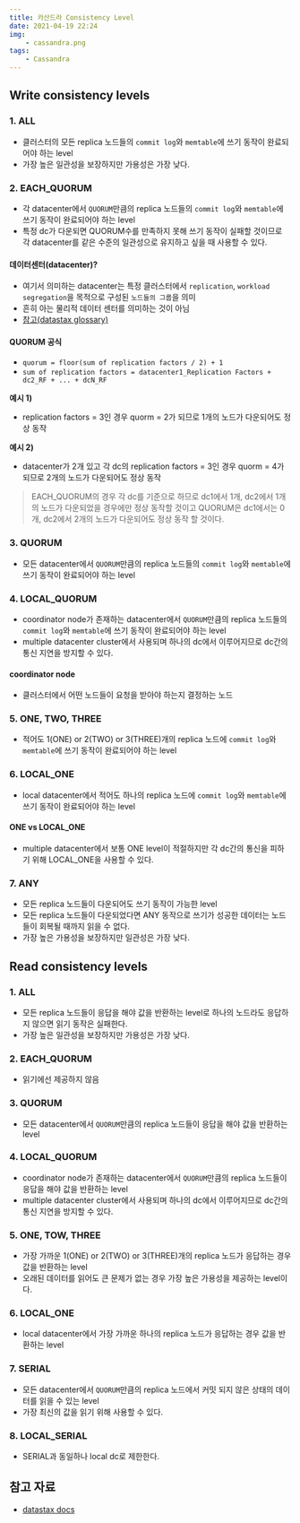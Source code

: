 ```yaml
---
title: 카산드라 Consistency Level
date: 2021-04-19 22:24
img: 
    - cassandra.png
tags: 
    - Cassandra
---
```


## Write consistency levels
### 1. ALL
- 클러스터의 모든 replica 노드들의 `commit log`와 `memtable`에 쓰기 동작이 완료되어야 하는 level
- 가장 높은 일관성을 보장하지만 가용성은 가장 낮다.

### 2. EACH_QUORUM
- 각 datacenter에서 `QUORUM`만큼의 replica 노드들의 `commit log`와 `memtable`에 쓰기 동작이 완료되어야 하는 level
- 특정 dc가 다운되면 QUORUM수를 만족하지 못해 쓰기 동작이 실패할 것이므로 각 datacenter를 같은 수준의 일관성으로 유지하고 싶을 때 사용할 수 있다.

#### 데이터센터(datacenter)?
- 여기서 의미하는 datacenter는 특정 클러스터에서 `replication`, `workload segregation`을 목적으로 구성된 `노드들의 그룹`을 의미
- 흔히 아는 물리적 데이터 센터를 의미하는 것이 아님
- [참고(datastax glossary)](https://docs.datastax.com/en/glossary/doc/glossary/gloss_data_center.html)

#### QUORUM 공식
- `quorum = floor(sum of replication factors / 2) + 1`
- `sum of replication factors = datacenter1_Replication Factors + dc2_RF + ... + dcN_RF`

**예시 1)**
- replication factors = 3인 경우 quorm = 2가 되므로 1개의 노드가 다운되어도 정상 동작

**예시 2)**
- datacenter가 2개 있고 각 dc의 replication factors = 3인 경우 quorm = 4가 되므로 2개의 노드가 다운되어도 정상 동작

> EACH_QUORUM의 경우 각 dc를 기준으로 하므로 dc1에서 1개, dc2에서 1개의 노드가 다운되었을 경우에만 정상 동작할 것이고 QUORUM은 dc1에서는 0개, dc2에서 2개의 노드가 다운되어도 정상 동작 할 것이다.

### 3. QUORUM
- 모든 datacenter에서 `QUORUM`만큼의 replica 노드들의 `commit log`와 `memtable`에 쓰기 동작이 완료되어야 하는 level

### 4. LOCAL_QUORUM
- coordinator node가 존재하는 datacenter에서 `QUORUM`만큼의 replica 노드들의 `commit log`와 `memtable`에 쓰기 동작이 완료되어야 하는 level
- multiple datacenter cluster에서 사용되며 하나의 dc에서 이루어지므로 dc간의 통신 지연을 방지할 수 있다.

#### coordinator node
- 클러스터에서 어떤 노드들이 요청을 받아야 하는지 결정하는 노드

### 5. ONE, TWO, THREE
- 적어도 1(ONE) or 2(TWO) or 3(THREE)개의 replica 노드에 `commit log`와 `memtable`에 쓰기 동작이 완료되어야 하는 level

### 6. LOCAL_ONE
- local datacenter에서 적어도 하나의 replica 노드에 `commit log`와 `memtable`에 쓰기 동작이 완료되어야 하는 level

#### ONE vs LOCAL_ONE
- multiple datacenter에서 보통 ONE level이 적절하지만 각 dc간의 통신을 피하기 위해 LOCAL_ONE을 사용할 수 있다. 

### 7. ANY
- 모든 replica 노드들이 다운되어도 쓰기 동작이 가능한 level
- 모든 replica 노드들이 다운되었다면 ANY 동작으로 쓰기가 성공한 데이터는 노드들이 회복될 때까지 읽을 수 없다.
- 가장 높은 가용성을 보장하지만 일관성은 가장 낮다. 

## Read consistency levels
### 1. ALL
- 모든 replica 노드들이 응답을 해야 값을 반환하는 level로 하나의 노드라도 응답하지 않으면 읽기 동작은 실패한다.
- 가장 높은 일관성을 보장하지만 가용성은 가장 낮다.

### 2. EACH_QUORUM
- 읽기에선 제공하지 않음

### 3. QUORUM
- 모든 datacenter에서 `QUORUM`만큼의 replica 노드들이 응답을 해야 값을 반환하는 level

### 4. LOCAL_QUORUM
- coordinator node가 존재하는 datacenter에서 `QUORUM`만큼의 replica 노드들이 응답을 해야 값을 반환하는 level
- multiple datacenter cluster에서 사용되며 하나의 dc에서 이루어지므로 dc간의 통신 지연을 방지할 수 있다.

### 5. ONE, TOW, THREE
- 가장 가까운 1(ONE) or 2(TWO) or 3(THREE)개의 replica 노드가 응답하는 경우 값을 반환하는 level
- 오래된 데이터를 읽어도 큰 문제가 없는 경우 가장 높은 가용성을 제공하는 level이다.

### 6. LOCAL_ONE
- local datacenter에서 가장 가까운 하나의 replica 노드가 응답하는 경우 값을 반환하는 level

### 7. SERIAL
- 모든 datacenter에서 `QUORUM`만큼의 replica 노드에서 커밋 되지 않은 상태의 데이터를 읽을 수 있는 level
- 가장 최신의 값을 읽기 위해 사용할 수 있다.

### 8. LOCAL_SERIAL
- SERIAL과 동일하나 local dc로 제한한다.

## 참고 자료
- [datastax docs](https://docs.datastax.com/en/cassandra-oss/3.0/cassandra/dml/dmlConfigConsistency.html)
